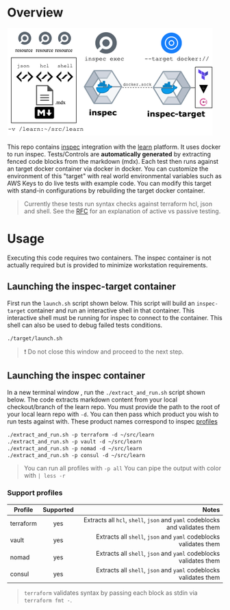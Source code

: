 # Overview

![Diagram](/images/diagram.png)


This repo contains [inspec](https://www.inspec.io/) integration with the [learn](https://github.com/hashicorp/learn) platform. It uses docker to run inspec. Tests/Controls are __automatically generated__ by extracting fenced code blocks from the markdown (mdx). Each test then runs against an target docker container via docker in docker. You can customize the environment of this "target" with real world environmental variables such as AWS Keys to do live tests with example code. You can modify this target with stand-in configurations by rebuilding the target docker container. 

> Currently these tests run syntax checks against terraform hcl, json and shell.
> See the [RFC](https://docs.google.com/document/d/1TgyrGkmdr4FCyLHN9OKYR2bEMNlJIFNS8QhQyTBXDlg/edit#) for an explanation of active vs passive testing.

# Usage

Executing this code requires two containers. The inspec container is not actually required but is provided to minimize workstation requirements.


## Launching the inspec-target container

First run the `launch.sh` script shown below. This script will build an `inspec-target` container and run an interactive shell in that container. This interactive shell must be running for inspec to connect to the container. This shell can also be used to debug failed tests conditions.

```shell
./target/launch.sh
```

> :exclamation: Do not close this window and proceed to the next step.

## Launching the inspec container

In a new terminal window , run the `./extract_and_run.sh` script shown below. The code extracts markdown content from your local checkout/branch of the learn repo. You must provide the path to the root of your local learn repo with `-d`. You can then pass which product you wish to run tests against with. These product names correspond to inspec [profiles](https://www.inspec.io/docs/reference/profiles/)


```shell
./extract_and_run.sh -p terraform -d ~/src/learn
./extract_and_run.sh -p vault -d ~/src/learn
./extract_and_run.sh -p nomad -d ~/src/learn
./extract_and_run.sh -p consul -d ~/src/learn
```

> You can run all profiles with `-p all`
> You can pipe the output with color with `| less -r`
### Support profiles


| Profile       | Supported     | Notes                                                                         |
| ------------- |:-------------:| -----------------------------------------------------------------------------:|
| terraform     | yes           | Extracts all `hcl`, `shell`, `json` and `yaml` codeblocks and validates them  |
| vault         | yes           | Extracts all `shell`, `json` and `yaml` codeblocks validates them             |
| nomad         | yes           | Extracts all `shell`, `json` and `yaml` codeblocks validates them             |
| consul        | yes           | Extracts all `shell`, `json` and `yaml` codeblocks validates them             |

> `terraform` validates syntax by passing each block as stdin via `terraform fmt -`.
